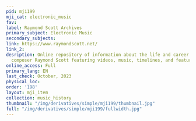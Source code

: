 ```yaml
---
pid: mji199
mji_cat: electronic_music
fav: 
label: Raymond Scott Archives
primary_subject: Electronic Music
secondary_subjects: 
link: https://www.raymondscott.net/
link_2: 
desription: Online repository of information about the life and career of American
  composer Raymond Scott featuring videos, music, timelines, and features.
online_access: Full
primary_lang: EN
last_check: October, 2023
physical_loc: 
order: '198'
layout: mji_item
collection: music_history
thumbnail: "/img/derivatives/simple/mji199/thumbnail.jpg"
full: "/img/derivatives/simple/mji199/fullwidth.jpg"
---
```

